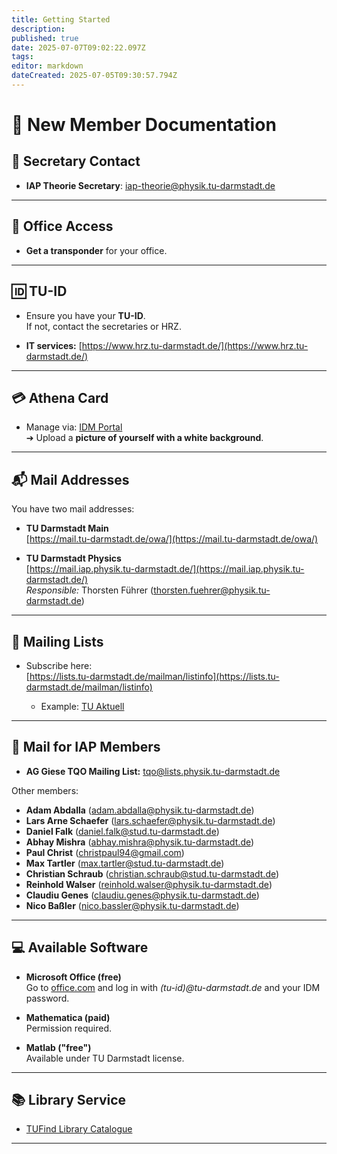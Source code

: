 ```yaml
---
title: Getting Started
description: 
published: true
date: 2025-07-07T09:02:22.097Z
tags: 
editor: markdown
dateCreated: 2025-07-05T09:30:57.794Z
---
```


# 📝 New Member Documentation

## 📧 Secretary Contact

- **IAP Theorie Secretary**: [iap-theorie@physik.tu-darmstadt.de](mailto:iap-theorie@physik.tu-darmstadt.de)

---

## 🔑 Office Access

- **Get a transponder** for your office.

---

## 🆔 TU-ID

- Ensure you have your **TU-ID**.  
  If not, contact the secretaries or HRZ.

- **IT services:** [https://www.hrz.tu-darmstadt.de/](https://www.hrz.tu-darmstadt.de/)

---

## 💳 Athena Card

- Manage via: [IDM Portal](http://www.idm.tu-darmstadt.de/idmPortal)  
  ➔ Upload a **picture of yourself with a white background**.

---

## 📬 Mail Addresses

You have two mail addresses:

- **TU Darmstadt Main**  
  [https://mail.tu-darmstadt.de/owa/](https://mail.tu-darmstadt.de/owa/)

- **TU Darmstadt Physics**  
  [https://mail.iap.physik.tu-darmstadt.de/](https://mail.iap.physik.tu-darmstadt.de/)  
  *Responsible:* Thorsten Führer (<thorsten.fuehrer@physik.tu-darmstadt.de>)

---

## 📨 Mailing Lists

- Subscribe here:  
  [https://lists.tu-darmstadt.de/mailman/listinfo](https://lists.tu-darmstadt.de/mailman/listinfo)

  - Example: [TU Aktuell](https://lists.tu-darmstadt.de/mailman/listinfo/tu-aktuell)

---

## 👥 Mail for IAP Members

- **AG Giese TQO Mailing List:** <tqo@lists.physik.tu-darmstadt.de>

Other members:

- **Adam Abdalla** (<adam.abdalla@physik.tu-darmstadt.de>)
- **Lars Arne Schaefer** (<lars.schaefer@physik.tu-darmstadt.de>)
- **Daniel Falk** (<daniel.falk@stud.tu-darmstadt.de>)
- **Abhay Mishra** (<abhay.mishra@physik.tu-darmstadt.de>)
- **Paul Christ** (<christpaul94@gmail.com>)
- **Max Tartler** (<max.tartler@stud.tu-darmstadt.de>)
- **Christian Schraub** (<christian.schraub@stud.tu-darmstadt.de>)
- **Reinhold Walser** (<reinhold.walser@physik.tu-darmstadt.de>)
- **Claudiu Genes** (<claudiu.genes@physik.tu-darmstadt.de>)
- **Nico Baßler** (<nico.bassler@physik.tu-darmstadt.de>)
---

## 💻 Available Software

- **Microsoft Office (free)**  
  Go to [office.com](https://www.office.com) and log in with *(tu-id)@tu-darmstadt.de* and your IDM password.

- **Mathematica (paid)**  
  Permission required.

- **Matlab ("free")**  
  Available under TU Darmstadt license.

---

## 📚 Library Service

- [TUFind Library Catalogue](https://tufind.hds.hebis.de/)

---
